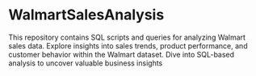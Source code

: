 # WalmartSalesAnalysis
This repository contains SQL scripts and queries for analyzing Walmart sales data. Explore insights into sales trends, product performance, and customer behavior within the Walmart dataset. Dive into SQL-based analysis to uncover valuable business insights
